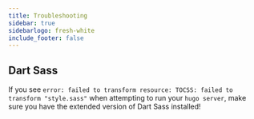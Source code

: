 ```yaml
---
title: Troubleshooting
sidebar: true
sidebarlogo: fresh-white
include_footer: false
---
```


## Dart Sass

If you see `error: failed to transform resource: TOCSS: failed to transform "style.sass"` when attempting to run your `hugo server`, make sure you have the extended version of Dart Sass installed!
